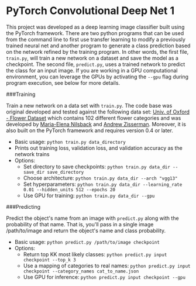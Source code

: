 # PyTorch Convolutional Deep Net 1

This project was developed as a deep learning image classifier built using the PyTorch framework. There are two python programs that can be used from the command line to first use transfer learning to modify a previously trained neural net and another program to generate a class prediction based on the network refined by the training program. In other words, the first file, `train.py`, will train a new network on a dataset and save the model as a checkpoint. The second file, `predict.py`, uses a trained network to predict the class for an input image. If you are working in a GPU computational environment, you can leverage the GPUs by activating the `--gpu` flag during program execution, see below for more details.

###Training

Train a new network on a data set with `train.py`. The code base was original developed and tested against the following data set: [Univ. of Oxford - Flower Dataset](http://www.robots.ox.ac.uk/~vgg/data/flowers/102/index.html) which contains 102 different flower categories and was developed by [Maria-Elena Nilsback](http://www.robots.ox.ac.uk/~men/) and [Andrew Zisserman](http://www.robots.ox.ac.uk/~az/). Moreover, it is also built on the PyTorch framework and requires version 0.4 or later.

* Basic usage: `python train.py data_directory`
* Prints out training loss, validation loss, and validation accuracy as the network trains
* Options:
    * Set directory to save checkpoints: `python train.py data_dir --save_dir save_directory`
    * Choose architecture: `python train.py data_dir --arch "vgg13"`
    * Set hyperparameters: `python train.py data_dir --learning_rate 0.01 --hidden_units 512 --epochs 20`
    * Use GPU for training: `python train.py data_dir --gpu`

###Predicting

Predict the object's name from an image with `predict.py` along with the probability of that name. That is, you'll pass in a single image /path/to/image and return the object's name and class probability.

* Basic usage: `python predict.py /path/to/image checkpoint`
* Options:
    * Return top KK most likely classes: `python predict.py input checkpoint --top_k 3`
    * Use a mapping of categories to real names: `python predict.py input checkpoint --category_names cat_to_name.json`
    * Use GPU for inference: `python predict.py input checkpoint --gpu`